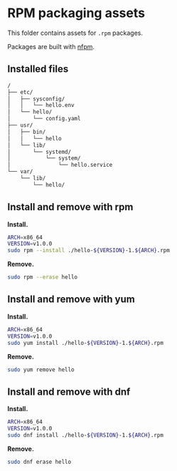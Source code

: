 # RPM packaging assets

This folder contains assets for `.rpm` packages.

Packages are built with [nfpm](https://github.com/goreleaser/nfpm).

## Installed files

```txt
/
├── etc/
│   ├── sysconfig/
│   │   └── hello.env
│   └── hello/
│       └── config.yaml
├── usr/
│   ├── bin/
│   │   └── hello
│   └── lib/
│       └── systemd/
│           └── system/
│               └── hello.service
└── var/
    └── lib/
        └── hello/
```

## Install and remove with rpm

**Install.**

```bash
ARCH=x86_64
VERSION=v1.0.0
sudo rpm --install ./hello-${VERSION}-1.${ARCH}.rpm
```

**Remove.**

```bash
sudo rpm --erase hello
```

## Install and remove with yum

**Install.**

```bash
ARCH=x86_64
VERSION=v1.0.0
sudo yum install ./hello-${VERSION}-1.${ARCH}.rpm
```

**Remove.**

```bash
sudo yum remove hello
```

## Install and remove with dnf

**Install.**

```bash
ARCH=x86_64
VERSION=v1.0.0
sudo dnf install ./hello-${VERSION}-1.${ARCH}.rpm
```

**Remove.**

```bash
sudo dnf erase hello
```
